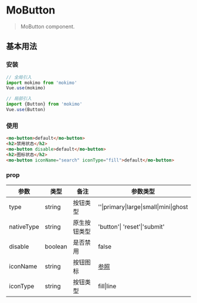 # MoButton
> MoButton component.

## 基本用法
### 安装
```javascript
// 全局引入
import mokimo from 'mokimo'
Vue.use(mokimo)

// 局部引入
import {Button} from 'mokimo'
Vue.use(Button)
```
### 使用

```html
<mo-button>default</mo-button>
<h2>禁用状态</h2>
<mo-button disable>default</mo-button>
<h2>图标状态</h2>
<mo-button iconName="search" iconType="fill">default</mo-button>
```
### prop

| 参数       | 类型    | 备注         | 参数类型                               |
| ---------- | ------- | ------------ | -------------------------------------- |
| type       | string  | 按钮类型     | ''\|primary\|large\|small\|mini\|ghost |
| nativeType | string  | 原生按钮类型 | 'button'\| 'reset'\|'submit'           |
| disable    | boolean | 是否禁用     | false                                  |
| iconName   | string  | 按钮图标     | [参照](https://remixicon.com)          |
| iconType   | string  | 按钮类型     | fill\|line                             |

